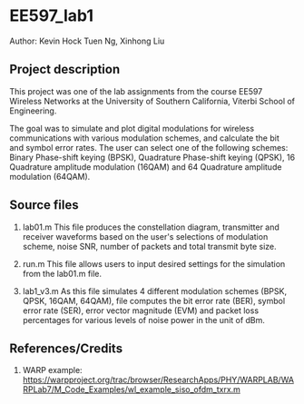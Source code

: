 # EE597_lab1

Author: Kevin Hock Tuen Ng, Xinhong Liu

## Project description 

This project was one of the lab assignments from the course EE597 Wireless Networks at the University of Southern California, Viterbi School of Engineering. 

The goal was to simulate and plot digital modulations for wireless communications with various modulation schemes, and calculate the bit and symbol error rates. The user can select one of the following schemes: Binary Phase-shift keying (BPSK), Quadrature Phase-shift keying (QPSK), 16 Quadrature amplitude modulation (16QAM) and 64 Quadrature amplitude modulation (64QAM). 

## Source files

1. lab01.m
	This file produces the constellation diagram, transmitter and receiver waveforms based on the user's selections of modulation scheme, noise SNR, number of packets and total transmit byte size. 

2. run.m
	This file allows users to input desired settings for the simulation from the lab01.m file.

3. lab1_v3.m
	As this file simulates 4 different modulation schemes (BPSK, QPSK, 16QAM, 64QAM), file computes the bit error rate (BER), symbol error rate (SER), error vector magnitude (EVM) and packet loss percentages for various levels of noise power in the unit of dBm. 

## References/Credits

1. WARP example: https://warpproject.org/trac/browser/ResearchApps/PHY/WARPLAB/WARPLab7/M_Code_Examples/wl_example_siso_ofdm_txrx.m
